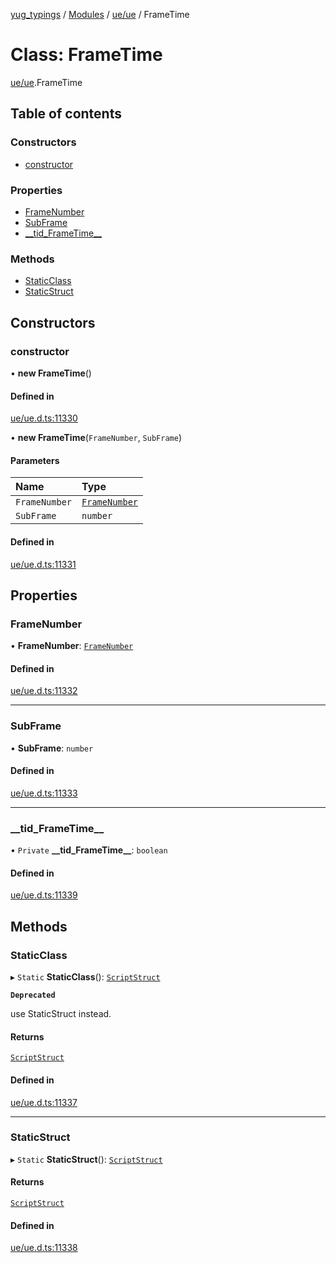 [yug_typings](../README.md) / [Modules](../modules.md) / [ue/ue](../modules/ue_ue.md) / FrameTime

# Class: FrameTime

[ue/ue](../modules/ue_ue.md).FrameTime

## Table of contents

### Constructors

- [constructor](ue_ue.FrameTime.md#constructor)

### Properties

- [FrameNumber](ue_ue.FrameTime.md#framenumber)
- [SubFrame](ue_ue.FrameTime.md#subframe)
- [\_\_tid\_FrameTime\_\_](ue_ue.FrameTime.md#__tid_frametime__)

### Methods

- [StaticClass](ue_ue.FrameTime.md#staticclass)
- [StaticStruct](ue_ue.FrameTime.md#staticstruct)

## Constructors

### constructor

• **new FrameTime**()

#### Defined in

[ue/ue.d.ts:11330](https://github.com/YugMetaverse/yug_typings/blob/25cad34/ue/ue.d.ts#L11330)

• **new FrameTime**(`FrameNumber`, `SubFrame`)

#### Parameters

| Name | Type |
| :------ | :------ |
| `FrameNumber` | [`FrameNumber`](ue_ue.FrameNumber.md) |
| `SubFrame` | `number` |

#### Defined in

[ue/ue.d.ts:11331](https://github.com/YugMetaverse/yug_typings/blob/25cad34/ue/ue.d.ts#L11331)

## Properties

### FrameNumber

• **FrameNumber**: [`FrameNumber`](ue_ue.FrameNumber.md)

#### Defined in

[ue/ue.d.ts:11332](https://github.com/YugMetaverse/yug_typings/blob/25cad34/ue/ue.d.ts#L11332)

___

### SubFrame

• **SubFrame**: `number`

#### Defined in

[ue/ue.d.ts:11333](https://github.com/YugMetaverse/yug_typings/blob/25cad34/ue/ue.d.ts#L11333)

___

### \_\_tid\_FrameTime\_\_

• `Private` **\_\_tid\_FrameTime\_\_**: `boolean`

#### Defined in

[ue/ue.d.ts:11339](https://github.com/YugMetaverse/yug_typings/blob/25cad34/ue/ue.d.ts#L11339)

## Methods

### StaticClass

▸ `Static` **StaticClass**(): [`ScriptStruct`](ue_ue.ScriptStruct.md)

**`Deprecated`**

use StaticStruct instead.

#### Returns

[`ScriptStruct`](ue_ue.ScriptStruct.md)

#### Defined in

[ue/ue.d.ts:11337](https://github.com/YugMetaverse/yug_typings/blob/25cad34/ue/ue.d.ts#L11337)

___

### StaticStruct

▸ `Static` **StaticStruct**(): [`ScriptStruct`](ue_ue.ScriptStruct.md)

#### Returns

[`ScriptStruct`](ue_ue.ScriptStruct.md)

#### Defined in

[ue/ue.d.ts:11338](https://github.com/YugMetaverse/yug_typings/blob/25cad34/ue/ue.d.ts#L11338)
